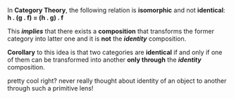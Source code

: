 
In **Category Theory**, the following relation is **isomorphic** and not **identical**:      
**h . (g . f) = (h . g) . f** 

 This ***implies*** that there exists a **composition** that transforms the former category into 
 latter one and it is **not** the ***identity*** composition. 

**Corollary** to this idea is that two categories are **identical** if and only if one of them 
can be transformed into another **only through** the ***identity*** composition.

pretty cool right? never really thought about identity of an object to another through 
such a primitive lens!